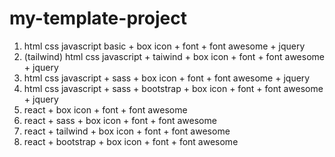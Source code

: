 # my-template-project

1. html css javascript basic + box icon + font + font awesome + jquery 
1. (tailwind) html css javascript + taiwind + box icon + font + font awesome + jquery 
2. html css javascript + sass + box icon + font + font awesome + jquery
3. html css javascript + sass + bootstrap + box icon + font + font awesome + jquery
4. react + box icon + font + font awesome
5. react + sass + box icon + font + font awesome
6. react + tailwind + box icon + font + font awesome
7. react + bootstrap + box icon + font + font awesome
